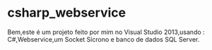# csharp_webservice
Bem,este é um projeto feito por mim no Visual Studio 2013,usando : C#,Webservice,um Socket Sícrono e banco de dados SQL Server.
